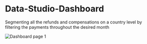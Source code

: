 # Data-Studio-Dashboard
Segmenting all the refunds and compensations on a country level by filtering the payments throughout the desired month 

![Dashboard page 1](https://user-images.githubusercontent.com/77453756/127209527-a0134908-c216-4770-b4aa-04689ee63db4.PNG)

